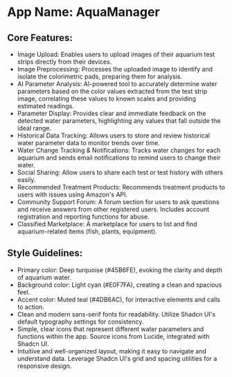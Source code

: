 # **App Name**: AquaManager

## Core Features:

- Image Upload: Enables users to upload images of their aquarium test strips directly from their devices.
- Image Preprocessing: Processes the uploaded image to identify and isolate the colorimetric pads, preparing them for analysis.
- AI Parameter Analysis: AI-powered tool to accurately determine water parameters based on the color values extracted from the test strip image, correlating these values to known scales and providing estimated readings.
- Parameter Display: Provides clear and immediate feedback on the detected water parameters, highlighting any values that fall outside the ideal range.
- Historical Data Tracking: Allows users to store and review historical water parameter data to monitor trends over time.
- Water Change Tracking & Notifications: Tracks water changes for each aquarium and sends email notifications to remind users to change their water.
- Social Sharing: Allow users to share each test or test history with others easily.
- Recommended Treatment Products: Recommends treatment products to users with issues using Amazon's API.
- Community Support Forum: A forum section for users to ask questions and receive answers from other registered users. Includes account registration and reporting functions for abuse.
- Classified Marketplace: A marketplace for users to list and find aquarium-related items (fish, plants, equipment).

## Style Guidelines:

- Primary color: Deep turquoise (#45B6FE), evoking the clarity and depth of aquarium water.
- Background color: Light cyan (#E0F7FA), creating a clean and spacious feel.
- Accent color: Muted teal (#4DB6AC), for interactive elements and calls to action.
- Clean and modern sans-serif fonts for readability. Utilize Shadcn UI's default typography settings for consistency.
- Simple, clear icons that represent different water parameters and functions within the app. Source icons from Lucide, integrated with Shadcn UI.
- Intuitive and well-organized layout, making it easy to navigate and understand data. Leverage Shadcn UI's grid and spacing utilities for a responsive design.